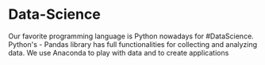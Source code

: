 # Data-Science
Our favorite programming language is Python nowadays for #DataScience. Python's - Pandas library has full functionalities for collecting and analyzing data. We use Anaconda to play with data and to create applications

